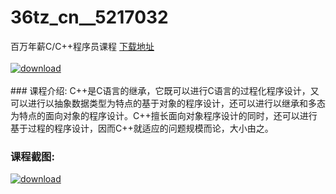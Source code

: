 # 36tz_cn__5217032
百万年薪C/C++程序员课程
[下载地址](http://www.36tz.cn/article/5217032 "下载地址")
<br/></br>[![download](http://36tz.cn/muke_img/2020_12_2-77-300x150.png "下载地址")](http://www.36tz.cn/article/5217032 "下载地址")
<br/></br>### 课程介绍:
C++是C语言的继承，它既可以进行C语言的过程化程序设计，又可以进行以抽象数据类型为特点的基于对象的程序设计，还可以进行以继承和多态为特点的面向对象的程序设计。C++擅长面向对象程序设计的同时，还可以进行基于过程的程序设计，因而C++就适应的问题规模而论，大小由之。

### 课程截图:
[![download](http://36tz.cn/muke_img/2020_12_1-86.png "下载地址")](http://www.36tz.cn/article/5217032 "下载地址")
